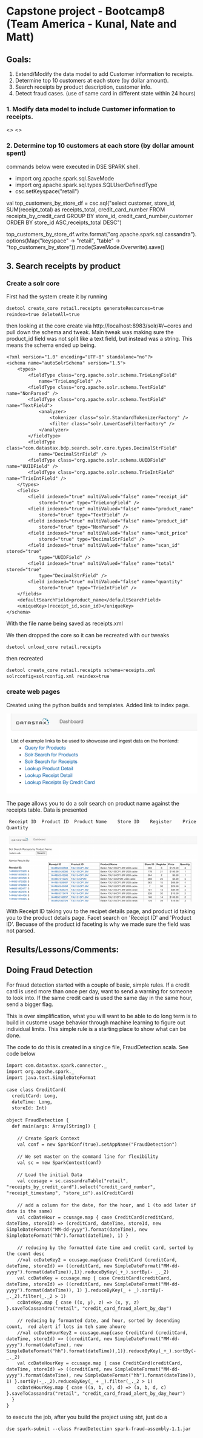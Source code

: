 # Capstone project - Bootcamp8 (Team America - Kunal, Nate and Matt)

## Goals:
1. Extend/Modify the data model to add Customer information to receipts.
2. Determine top 10 customers at each store (by dollar amount).
3. Search receipts by product description, customer info.
4. Detect fraud cases. (use of same card in different state within 24 hours)

### 1. Modify data model to include Customer information to receipts.
<<Matt edits here>> <<data was loaded using Jmeter with random data generator library>>

### 2. Determine top 10 customers at each store (by dollar amount spent)
commands below were executed in DSE SPARK shell.

* import org.apache.spark.sql.SaveMode
* import org.apache.spark.sql.types.SQLUserDefinedType
* csc.setKeyspace("retail")

val top_customers_by_store_df = csc.sql("select customer, store_id, SUM(receipt_total) as receipts_total, credit_card_number FROM receipts_by_credit_card GROUP BY store_id, credit_card_number,customer ORDER BY store_id ASC,receipts_total DESC")
    
top_customers_by_store_df.write.format("org.apache.spark.sql.cassandra").options(Map("keyspace" -> "retail", "table" -> "top_customers_by_store")).mode(SaveMode.Overwrite).save()
    
    
## 3. Search receipts by product
### Create a solr core

First had the system create it by running
```
dsetool create_core retail.receipts generateResources=true reindex=true deleteAll=true 
```
then looking at the core create via http://localhost:8983/solr/#/~cores and pull down the schema and tweak.
Main tweak was making sure the product_id field was not split like a text field, but instead was a string. This means the schema ended up being.
```
<?xml version="1.0" encoding="UTF-8" standalone="no"?>
<schema name="autoSolrSchema" version="1.5">
	<types>
		<fieldType class="org.apache.solr.schema.TrieLongField"
			name="TrieLongField" />
		<fieldType class="org.apache.solr.schema.TextField" name="NonParsed" />
		<fieldType class="org.apache.solr.schema.TextField" name="TextField">
			<analyzer>
				<tokenizer class="solr.StandardTokenizerFactory" />
				<filter class="solr.LowerCaseFilterFactory" />
			</analyzer>
		</fieldType>
		<fieldType class="com.datastax.bdp.search.solr.core.types.DecimalStrField"
			name="DecimalStrField" />
		<fieldType class="org.apache.solr.schema.UUIDField" name="UUIDField" />
		<fieldType class="org.apache.solr.schema.TrieIntField" name="TrieIntField" />
	</types>
	<fields>
		<field indexed="true" multiValued="false" name="receipt_id"
			stored="true" type="TrieLongField" />
		<field indexed="true" multiValued="false" name="product_name"
			stored="true" type="TextField" />
		<field indexed="true" multiValued="false" name="product_id"
			stored="true" type="NonParsed" />
		<field indexed="true" multiValued="false" name="unit_price"
			stored="true" type="DecimalStrField" />
		<field indexed="true" multiValued="false" name="scan_id" stored="true"
			type="UUIDField" />
		<field indexed="true" multiValued="false" name="total" stored="true"
			type="DecimalStrField" />
		<field indexed="true" multiValued="false" name="quantity"
			stored="true" type="TrieIntField" />
	</fields>
	<defaultSearchField>product_name</defaultSearchField>
	<uniqueKey>(receipt_id,scan_id)</uniqueKey>
</schema>
```
With the file name being saved as receipts.xml

We then dropped the core so it can be recreated with our tweaks 
```
dsetool unload_core retail.receipts
```
then recreated
```
dsetool create_core retail.receipts schema=receipts.xml solrconfig=solrconfig.xml reindex=true
```
### create web pages
Created using the python builds and templates.  Added link to index page.  

![Solr Receipt Search added to Index page](SolrSearchReceipts.png "Solr Receipt Search added to Index page")


The page allows you to do a solr search on product name against the receipts table.  Data is presented 
```
 Receipt ID	 Product ID	 Product Name	 Store ID	 Register 	 Price 	 Quantity
```

![Solr Receipt Search Details](SolrSearchReceiptsDetails.png "Solr Receipt Search Details")

With Receipt ID taking you to the recipet details page, and product id taking you to the product details page.  Facet search on 'Receipt ID' and 'Product ID'.  Becuase of the product id faceting is why we made sure the field was not parsed.


## Results/Lessons/Comments:


## Doing Fraud Detection
For fraud detection started with a couple of basic, simple rules.   If a credit card is used more than once per day, want to send a warning for someone to look into.  If the same credit card is used the same day in the same hour, send a bigger flag.

This is over simplification, what you will want to be able to do long term is to build in custome usage behavior through machine learning to figure out individual limits.  This simple rule is a starting place to show what can be done.

The code to do this is created in a singlce file, FraudDetection.scala.  See code below

```
import com.datastax.spark.connector._
import org.apache.spark._
import java.text.SimpleDateFormat

case class CreditCard(
  creditCard: Long,
  dateTime: Long,
  storeId: Int)

object FraudDetection {
  def main(args: Array[String]) {

    // Create Spark Context
    val conf = new SparkConf(true).setAppName("FraudDetection")

    // We set master on the command line for flexibility
    val sc = new SparkContext(conf)

    // Load the initial Data
    val ccusage = sc.cassandraTable("retail", "receipts_by_credit_card").select("credit_card_number", "receipt_timestamp", "store_id").as(CreditCard)

    // add a column for the date, for the hour, and 1 (to add later if date is the same)
    val ccDateHour = ccusage.map { case CreditCard(creditCard, dateTime, storeId) => (creditCard, dateTime, storeId, new SimpleDateFormat("MM-dd-yyyy").format(dateTime), new SimpleDateFormat("hh").format(dateTime), 1) }

    // reducing by the formatted date time and credit card, sorted by the count desc
    //val ccDateKey2 = ccusage.map{case CreditCard (creditCard, dateTime, storeId) => ((creditCard, new SimpleDateFormat("MM-dd-yyyy").format(dateTime)),1)}.reduceByKey(_+_).sortBy(- _._2)
    val ccDateKey = ccusage.map { case CreditCard(creditCard, dateTime, storeId) => ((creditCard, new SimpleDateFormat("MM-dd-yyyy").format(dateTime)), 1) }.reduceByKey(_ + _).sortBy(-_._2).filter(_._2 > 1)
    ccDateKey.map { case ((x, y), z) => (x, y, z) }.saveToCassandra("retail", "credit_card_fraud_alert_by_day")

    // reducing by formanted date, and hour, sorted by decending count,  red alert if lots in teh same ahoure
    //val ccDateHourKey2 = ccusage.map{case CreditCard (creditCard, dateTime, storeId) => ((creditCard, new SimpleDateFormat("MM-dd-yyyy").format(dateTime), new SimpleDateFormat("hh").format(dateTime)),1)}.reduceByKey(_+_).sortBy(- _._2)
    val ccDateHourKey = ccusage.map { case CreditCard(creditCard, dateTime, storeId) => ((creditCard, new SimpleDateFormat("MM-dd-yyyy").format(dateTime), new SimpleDateFormat("hh").format(dateTime)), 1) }.sortBy(-_._2).reduceByKey(_ + _).filter(_._2 > 1)
    ccDateHourKey.map { case ((a, b, c), d) => (a, b, d, c) }.saveToCassandra("retail", "credit_card_fraud_alert_by_day_hour")
  }
}
```


to execute the job, after you build the project using sbt, just do a 
```
dse spark-submit --class FraudDetection spark-fraud-assembly-1.1.jar
```


